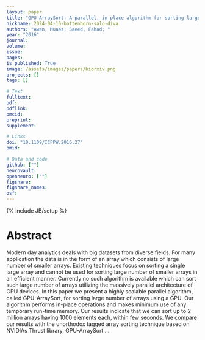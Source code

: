```yaml
---
layout: paper
title: "GPU-ArraySort: A parallel, in-place algorithm for sorting large number of arrays"
nickname: 2024-04-16-bottenhorn-salo-diva
authors: "Awan, Muaaz; Saeed, Fahad; "
year: "2016"
journal: 
volume: 
issue:
pages: 
is_published: True
image: /assets/images/papers/biorxiv.png
projects: []
tags: []

# Text
fulltext:
pdf:
pdflink:
pmcid:
preprint: 
supplement:

# Links
doi: "10.1109/ICPPW.2016.27"
pmid:

# Data and code
github: [""]
neurovault:
openneuro: [""]
figshare:
figshare_names:
osf:
---
```

{% include JB/setup %}

# Abstract

Modern day analytics deals with big datasets from diverse fields. For many application the data is in the form of an array which consists of large number of smaller arrays. Existing techniques focus on sorting a single large array and cannot be used for sorting large number of smaller arrays in an efficient manner. Currently no such algorithm is available which can sort such large number of arrays utilizing the massively parallel architecture of GPU devices. In this paper we present a highly scalable parallel algorithm, called GPU-ArraySort, for sorting large number of arrays using a GPU. Our algorithm performs in-place operations and makes minimum use of any temporary run-time memory. Our results indicate that we can sort up to 2 million arrays having 1000 elements each, within few seconds. We compare our results with the unorthodox tagged array sorting technique based on NVIDIAs Thrust library. GPU-ArraySort …
